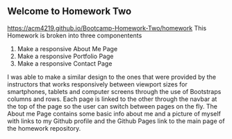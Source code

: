 ## Welcome to Homework Two
https://acm4219.github.io/Bootcamp-Homework-Two/homework
This Homework is broken into three componentents
1. Make a responsive About Me Page
2. Make a responsive Portfolio Page
3. Make a responsive Contact Page

I was able to make a similar design to the ones that were provided by the instructors that works responsively between viewport sizes for smartphones, tablets and computer screens through the use of Bootstraps columns and rows. 
Each page is linked to the other through the navbar at the top of the page so the user can switch between pages on the fly. The About me Page contains some basic info about me and a picture of myself with links to my Github profile and the Github Pages link to the main page of the homework repository.

